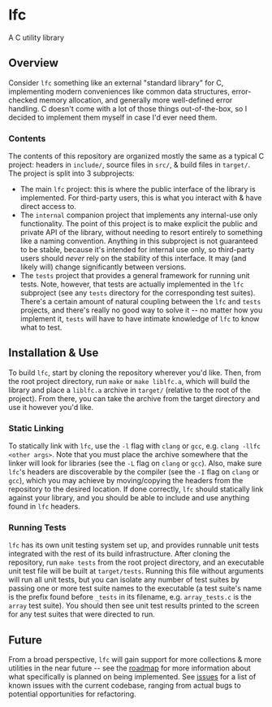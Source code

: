 # lfc
A C utility library

## Overview
Consider `lfc` something like an external "standard library" for C, implementing modern conveniences like common data structures, error-checked memory allocation, and generally more well-defined error handling. C doesn't come with a lot of those things out-of-the-box, so I decided to implement them myself in case I'd ever need them.

### Contents
The contents of this repository are organized mostly the same as a typical C project: headers in `include/`, source files in `src/`, & build files in `target/`. The project is split into 3 subprojects:
* The main `lfc` project: this is where the public interface of the library is implemented. For third-party users, this is what you interact with & have direct access to.
* The `internal` companion project that implements any internal-use only functionality. The point of this project is to make explicit the public and private API of the library, without needing to resort entirely to something like a naming convention. Anything in this subproject is not guaranteed to be stable, because it's intended for internal use only, so third-party users should _never_ rely on the stability of this interface. It may (and likely will) change significantly between versions.
* The `tests` project that provides a general framework for running unit tests. Note, however, that tests are actually implemented in the `lfc` subproject (see any `tests` directory for the corresponding test suites). There's a certain amount of natural coupling between the `lfc` and `tests` projects, and there's really no good way to solve it -- no matter how you implement it, `tests` will have to have intimate knowledge of `lfc` to know what to test.

## Installation & Use
To build `lfc`, start by cloning the repository wherever you'd like. Then, from the root project directory, run `make` or `make liblfc.a`, which will build the library and place a `liblfc.a` archive in `target/` (relative to the root of the project). From there, you can take the archive from the target directory and use it however you'd like.

### Static Linking
To statically link with `lfc`, use the `-l` flag with `clang` or `gcc`, e.g. `clang -llfc <other args>`. Note that you must place the archive somewhere that the linker will look for libraries (see the `-L` flag on `clang` or `gcc`). Also, make sure `lfc`'s headers are discoverable by the compiler (see the `-I` flag on `clang` or `gcc`), which you may achieve by moving/copying the headers from the repository to the desired location. If done correctly, `lfc` should statically link against your library, and you should be able to include and use anything found in `lfc` headers.

### Running Tests
`lfc` has its own unit testing system set up, and provides runnable unit tests integrated with the rest of its build infrastructure. After cloning the repository, run `make tests` from the root project directory, and an executable unit test file will be built at `target/tests`. Running this file without arguments will run all unit tests, but you can isolate any number of test suites by passing one or more test suite names to the executable (a test suite's name is the prefix found before `_tests` in its filename, e.g. `array_tests.c` is the `array` test suite). You should then see unit test results printed to the screen for any test suites that were directed to run.

## Future
From a broad perspective, `lfc` will gain support for more collections & more utilities in the near future -- see the [roadmap](https://github.com/arthurlafrance/lfc/blob/master/ROADMAP.md) for more information about what specifically is planned on being implemented. See [issues](https://github.com/arthurlafrance/lfc/issues) for a list of known issues with the current codebase, ranging from actual bugs to potential opportunities for refactoring.
